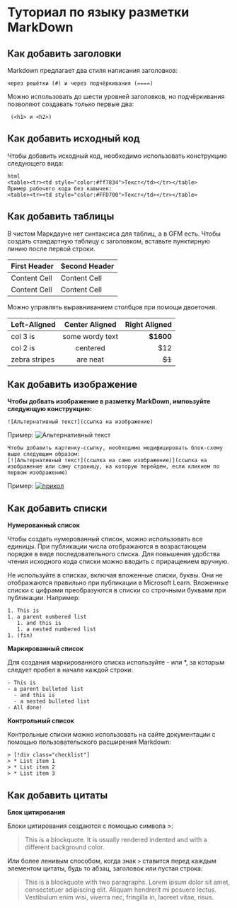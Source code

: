 # Туториал по языку разметки MarkDown

## Как добавить заголовки

Markdown предлагает два стиля написания заголовков: 
```
через решётки (#) и через подчёркивания (====)
```

Можно использовать до шести уровней заголовков, но подчёркивания позволяют создавать только первые два:
```
 (<h1> и <h2>)
```

## Как добавить исходный код
Чтобы добавить исходный код, необходимо использовать конструкцию следующего вида:
```
html
<table><tr><td style="color:#ff7834">Текст</td></tr></table>
Пример рабочего кода без кавычек:
<table><tr><td style="color:#FFD700">Текст</td></tr></table>
```
## Как добавить таблицы

В чистом Маркдауне нет синтаксиса для таблиц, а в GFM
есть. Чтобы создать стандартную таблицу с заголовком, вставьте пунктирную линию после первой строки.

First Header | Second Header
-------------| -------------
Content Cell | Content Cell
Content Cell | Content Cell


Можно управлять выравниванием столбцов при помощи
двоеточия.

| Left-Aligned | Center Aligned | Right Aligned |
|:-------------|:--------------:| -------------:|
| col 3 is | some wordy text | **$1600** |
| col 2 is | centered | $12 |
| zebra stripes | are neat | ~~$1~~ |

## Как добавить изображение

**Чтобы добвать изображение в разметку MarkDown, импоьзуйте следующую конструкцию:** 
```
![Альтернативный текст](ссылка на изображение)
```

Пример:
![Альтернативный текст](https://upload.wikimedia.org/wikipedia/commons/8/80/140-P1020281_-_Flickr_-_Laurie_Nature_Bee.jpg)

```
Чтобы добавить картинку-ссылку, необходимо модифицировать блок-схему выше следующим образом:
[![Альтернативный текст](ссылка на само изображение)](ссылка на изображение или саму страницу, на которую перейдем, если кликнем по первом изображению)
```

Пример:
[![прикол](https://uprostim.com/wp-content/uploads/2021/03/image001-32.jpg)](https://www.youtube.com/watch?v=PqBT7xpmZlE)

## Как добавить списки

**Нумерованный список**

Чтобы создать нумерованный список, можно использовать все единицы. При публикации числа отображаются в возрастающем порядке в виде последовательного списка. Для повышения удобства чтения исходного кода списки можно вводить с приращением вручную.

Не используйте в списках, включая вложенные списки, буквы. Они не отображаются правильно при публикации в Microsoft Learn. Вложенные списки с цифрами преобразуются в списки со строчными буквами при публикации. Например:
```
1. This is
1. a parent numbered list
   1. and this is
   1. a nested numbered list
1. (fin)
```
**Маркированный список**

Для создания маркированного списка используйте - или *, за которым следует пробел в начале каждой строки:
```
- This is
- a parent bulleted list
  - and this is
  - a nested bulleted list
- All done!
```
**Контрольный список**

Контрольные списки можно использовать на сайте документации с помощью пользовательского расширения Markdown:
```
> [!div class="checklist"]
> * List item 1
> * List item 2
> * List item 3
```

## Как добавить цитаты

**Блок цитирования**

Блоки цитирования создаются с помощью символа >:

> This is a blockquote. It is usually rendered indented and with a different background color.

Или более ленивым способом, когда знак `>` ставится
перед каждым элементом цитаты, будь то абзац, заголовок
или пустая строка:

> This is a blockquote with two paragraphs. Lorem ipsum
dolor sit amet,
consectetuer adipiscing elit. Aliquam hendrerit mi
posuere lectus.
Vestibulum enim wisi, viverra nec, fringilla in, laoreet
vitae, risus.
>






